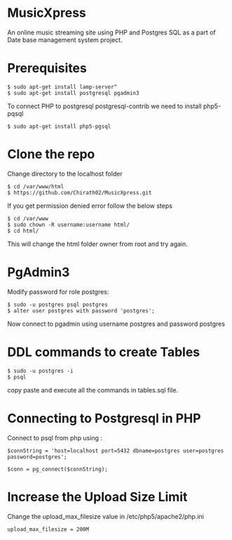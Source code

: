 # MusicXpress
An online music streaming site using PHP and Postgres SQL as a part of Date base management system project.

# Prerequisites

```
$ sudo apt-get install lamp-server^
$ sudo apt-get install postgresql pgadmin3
```

To connect PHP to postgresql postgresql-contrib we need to install php5-pqsql

```
$ sudo apt-get install php5-pgsql
```

# Clone the repo

Change directory to the localhost folder
```
$ cd /var/www/html
$ https://github.com/Chirath02/MusicXpress.git
```
If you get permission denied error follow the below steps 
```
$ cd /var/www
$ sudo chown -R username:username html/
$ cd html/
```
This will change the html folder owner from root and try again.

# PgAdmin3

Modify password for role postgres:
```
$ sudo -u postgres psql postgres
$ alter user postgres with password 'postgres';
```
Now connect to pgadmin using username postgres and password postgres

# DDL commands to create Tables

```
$ sudo -u postgres -i
$ psql
```

copy paste and execute all the commands in tables.sql file.

# Connecting to Postgresql in PHP
Connect to psql from php using :

```
$connString = 'host=localhost port=5432 dbname=postgres user=postgres password=postgres';

$conn = pg_connect($connString);
```

# Increase the Upload Size Limit
Change the upload_max_filesize value in /etc/php5/apache2/php.ini

```
upload_max_filesize = 200M
```
